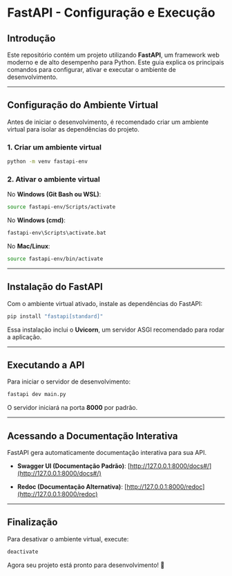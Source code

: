 # FastAPI - Configuração e Execução

## Introdução

Este repositório contém um projeto utilizando **FastAPI**, um framework web moderno e de alto desempenho para Python. Este guia explica os principais comandos para configurar, ativar e executar o ambiente de desenvolvimento.

---

## Configuração do Ambiente Virtual

Antes de iniciar o desenvolvimento, é recomendado criar um ambiente virtual para isolar as dependências do projeto.

### 1. Criar um ambiente virtual

```bash
python -m venv fastapi-env
```

### 2. Ativar o ambiente virtual

No **Windows (Git Bash ou WSL)**:

```bash
source fastapi-env/Scripts/activate
```

No **Windows (cmd)**:

```cmd
fastapi-env\Scripts\activate.bat
```

No **Mac/Linux**:

```bash
source fastapi-env/bin/activate
```

---

## Instalação do FastAPI

Com o ambiente virtual ativado, instale as dependências do FastAPI:

```bash
pip install "fastapi[standard]"
```

Essa instalação inclui o **Uvicorn**, um servidor ASGI recomendado para rodar a aplicação.

---

## Executando a API

Para iniciar o servidor de desenvolvimento:

```bash
fastapi dev main.py
```

O servidor iniciará na porta **8000** por padrão.

---

## Acessando a Documentação Interativa

FastAPI gera automaticamente documentação interativa para sua API.

- **Swagger UI (Documentação Padrão)**:
  [http://127.0.0.1:8000/docs#/](http://127.0.0.1:8000/docs#/)

- **Redoc (Documentação Alternativa)**:
  [http://127.0.0.1:8000/redoc](http://127.0.0.1:8000/redoc)

---

## Finalização

Para desativar o ambiente virtual, execute:

```bash
deactivate
```

Agora seu projeto está pronto para desenvolvimento! 🚀
